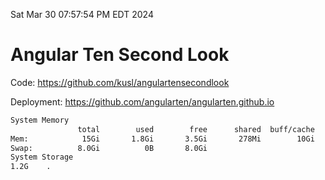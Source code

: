 Sat Mar 30 07:57:54 PM EDT 2024

# Angular Ten Second Look

Code: https://github.com/kusl/angulartensecondlook

Deployment: https://github.com/angularten/angularten.github.io

```bash
System Memory
               total        used        free      shared  buff/cache   available
Mem:            15Gi       1.8Gi       3.5Gi       278Mi        10Gi        13Gi
Swap:          8.0Gi          0B       8.0Gi
System Storage
1.2G	.
